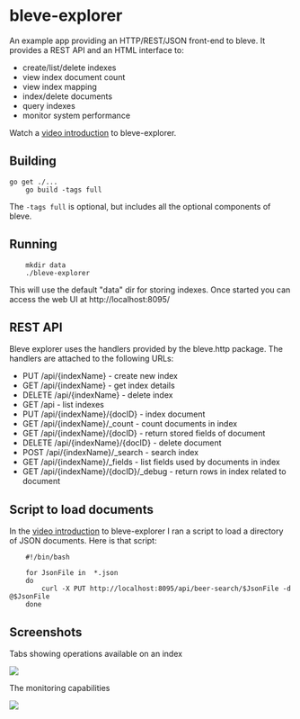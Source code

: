 # bleve-explorer

An example app providing an HTTP/REST/JSON front-end to bleve.  It provides a REST API and an HTML interface to:

* create/list/delete indexes
* view index document count
* view index mapping
* index/delete documents
* query indexes
* monitor system performance

Watch a [video introduction](https://www.youtube.com/watch?v=DfbRTXE5n4Y) to bleve-explorer.

## Building

	go get ./...
        go build -tags full

The ```-tags full``` is optional, but includes all the optional components of bleve.

## Running

		mkdir data
        ./bleve-explorer

This will use the default "data" dir for storing indexes.  Once started you can access the web UI at http://localhost:8095/

## REST API

Bleve explorer uses the handlers provided by the  bleve.http package.  The handlers are attached to the following URLs:

* PUT /api/{indexName} - create new index
* GET /api/{indexName} - get index details
* DELETE /api/{indexName} - delete index
* GET /api - list indexes
* PUT /api/{indexName}/{docID} - index document
* GET /api/{indexName}/_count - count documents in index
* GET /api/{indexName}/{docID} - return stored fields of document
* DELETE /api/{indexName}/{docID} - delete document
* POST /api/{indexName}/_search - search index
* GET /api/{indexName}/_fields - list fields used by documents in index
* GET /api/{indexName}/{docID}/_debug - return rows in index related to document

## Script to load documents

In the [video introduction](https://www.youtube.com/watch?v=DfbRTXE5n4Y) to bleve-explorer I ran a script to load a directory of JSON documents.  Here is that script:

		#!/bin/bash

		for JsonFile in  *.json
		do
			curl -X PUT http://localhost:8095/api/beer-search/$JsonFile -d @$JsonFile
		done

## Screenshots

Tabs showing operations available on an index

![](docs/index.png)

The monitoring capabilities

![](docs/monitor.png)
